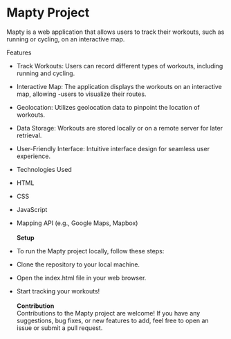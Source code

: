 # Mapty Project
Mapty is a web application that allows users to track their workouts, such as running or cycling, on an interactive map. <br>

Features <br>
- Track Workouts: Users can record different types of workouts, including running and cycling.<br>
- Interactive Map: The application displays the workouts on an interactive map, allowing -users to visualize their routes.<br>
- Geolocation: Utilizes geolocation data to pinpoint the location of workouts.<br>
- Data Storage: Workouts are stored locally or on a remote server for later retrieval.<br>
- User-Friendly Interface: Intuitive interface design for seamless user experience.<br>
- Technologies Used<br>
- HTML<br>
- CSS<br>
- JavaScript<br>
- Mapping API (e.g., Google Maps, Mapbox)<br><br>
<b>Setup</b><br>
- To run the Mapty project locally, follow these steps:<br>

- Clone the repository to your local machine.<br>
- Open the index.html file in your web browser.<br>
- Start tracking your workouts!<br><br>
  <b>Contribution</b><br>
Contributions to the Mapty project are welcome! If you have any suggestions, bug fixes, or new features to add, feel free to open an issue or submit a pull request.<br>
